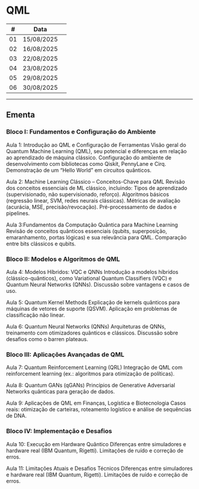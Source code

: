 # QML

<!-- https://www.pucpr.br/cursos-extensao/quantum-machine-learning-na-pratica  -->

| # | Data |  |
|:---:|:---:|:---|
| 01 | 15/08/2025 |  |
| 02 | 16/08/2025 |  |
| 03 | 22/08/2025 |  |
| 04 | 23/08/2025 |  |
| 05 | 29/08/2025 |  |
| 06 | 30/08/2025 |  |


---

## Ementa

### Bloco I: Fundamentos e Configuração do Ambiente
Aula 1: Introdução ao QML e Configuração de Ferramentas
Visão geral do Quantum Machine Learning (QML), seu potencial e diferenças em relação ao aprendizado de máquina clássico. Configuração do ambiente de desenvolvimento com bibliotecas como Qiskit, PennyLane e Cirq. Demonstração de um “Hello World” em circuitos quânticos.

Aula 2: Machine Learning Clássico – Conceitos-Chave para QML
Revisão dos conceitos essenciais de ML clássico, incluindo:
Tipos de aprendizado (supervisionado, não supervisionado, reforço).
Algoritmos básicos (regressão linear, SVM, redes neurais clássicas).
Métricas de avaliação (acurácia, MSE, precisão/revocação).
Pré-processamento de dados e pipelines.

Aula 3:Fundamentos da Computação Quântica para Machine Learning
Revisão de conceitos quânticos essenciais (qubits, superposição, emaranhamento, portas lógicas) e sua relevância para QML. Comparação entre bits clássicos e qubits.

### Bloco II: Modelos e Algoritmos de QML

Aula 4: Modelos Híbridos: VQC e QNNs
Introdução a modelos híbridos (clássico-quânticos), como Variational Quantum Classifiers (VQC) e Quantum Neural Networks (QNNs). Discussão sobre vantagens e casos de uso.

Aula 5: Quantum Kernel Methods
Explicação de kernels quânticos para máquinas de vetores de suporte (QSVM). Aplicação em problemas de classificação não linear.

Aula 6: Quantum Neural Networks (QNNs)
Arquiteturas de QNNs, treinamento com otimizadores quânticos e clássicos. Discussão sobre desafios como o barren plateaus.

### Bloco III: Aplicações Avançadas de QML

Aula 7: Quantum Reinforcement Learning (QRL)
Integração de QML com reinforcement learning (ex.: algoritmos para otimização de políticas).

Aula 8: Quantum GANs (qGANs)
Princípios de Generative Adversarial Networks quânticas para geração de dados.

Aula 9: Aplicações de QML em Finanças, Logística e Biotecnologia
Casos reais: otimização de carteiras, roteamento logístico e análise de sequências de DNA.

### Bloco IV: Implementação e Desafios

Aula 10: Execução em Hardware Quântico
Diferenças entre simuladores e hardware real (IBM Quantum, Rigetti). Limitações de ruído e correção de erros.

Aula 11: Limitações Atuais e Desafios Técnicos
Diferenças entre simuladores e hardware real (IBM Quantum, Rigetti). Limitações de ruído e correção de erros.